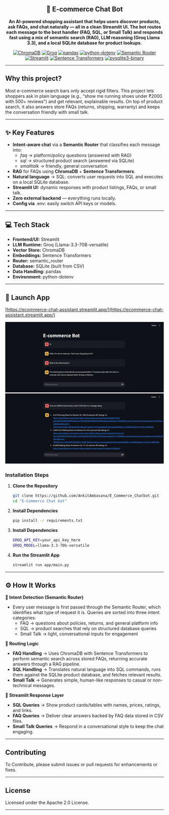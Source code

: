 <h2 align="center">🛒 E-commerce Chat Bot</h2>

<p align="center"><b>An AI-powered shopping assistant that helps users discover products, ask FAQs, and chat naturally — all in a clean Streamlit UI. The bot routes each message to the best handler (FAQ, SQL, or Small Talk) and responds fast using a mix of semantic search (RAG), LLM reasoning (Groq Llama 3.3), and a local SQLite database for product lookups.</b></p>

<p align="center">
  <a href="https://www.trychroma.com/"><img alt="ChromaDB" src="https://img.shields.io/badge/🟣%20ChromaDB-1.0.16-9333ea?logo=databricks&logoColor=white"></a>
  <a href="https://groq.com/"><img alt="Groq" src="https://img.shields.io/badge/⚡%20Groq-0.30.0-facc15?logo=lightning&logoColor=black"></a>
  <a href="https://pandas.pydata.org/"><img alt="pandas" src="https://img.shields.io/badge/🐼%20pandas-2.3.1-150458?logo=pandas&logoColor=white"></a>
  <a href="https://pypi.org/project/python-dotenv/"><img alt="python-dotenv" src="https://img.shields.io/badge/🌱%20python--dotenv-1.1.1-22c55e?logo=.env&logoColor=white"></a>
  <a href="https://github.com/aurelio-labs/semantic-router"><img alt="Semantic Router" src="https://img.shields.io/badge/🔀%20semantic__router-0.1.11-2563eb?logo=github&logoColor=white"></a>
  <a href="https://streamlit.io/"><img alt="Streamlit" src="https://img.shields.io/badge/📊%20Streamlit-1.45.1-ff4b4b?logo=streamlit&logoColor=white"></a>
  <a href="https://www.sbert.net/"><img alt="Sentence Transformers" src="https://img.shields.io/badge/📝%20Sentence--Transformers-5.0.0-8b5cf6?logo=transformers&logoColor=white"></a>
  <a href="https://pypi.org/project/pysqlite3-binary/"><img alt="pysqlite3-binary" src="https://img.shields.io/badge/🗄️%20pysqlite3--binary-0.5.4-0f766e?logo=sqlite&logoColor=white"></a>
</p>


---

## Why this project?
Most e-commerce search bars only accept rigid filters. This project lets shoppers ask in plain language (e.g., “show me running shoes under ₹2000 with 500+ reviews”) and get relevant, explainable results. On top of product search, it also answers store FAQs (returns, shipping, warranty) and keeps the conversation friendly with small talk.

---

## ✨ Key Features

* **Intent-aware chat** via a **Semantic Router** that classifies each message into:
  * _faq_ → platform/policy questions (answered with RAG)
  * _sql_ → structured product search (answered via SQLite)
  * _smalltalk_ → friendly, general conversation
* **RAG** for FAQs using **ChromaDB** + **Sentence Transformers**.
* **Natural language** → SQL: converts user requests into SQL and executes on a local SQLite database.
* **Streamlit UI:** dynamic responses with product listings, FAQs, or small talk.
* **Zero external backend** — everything runs locally.
* **Config via** .env: easily switch API keys or models.

---

## 💻 Tech Stack
* **Frontend/UI:** Streamlit
* **LLM Runtime:** Groq (Llama-3.3-70B-versatile)
* **Vector Store:** ChromaDB
* **Embeddings:** Sentence Transformers
* **Router:** semantic_router
* **Database:** SQLite (built from CSV)
* **Data Handling:** pandas
* **Environment:** python-dotenv

---


## 🚀 Launch App

[https://ecommerce-chat-assistant.streamlit.app/](https://ecommerce-chat-assistant.streamlit.app/)

<img src="app/resources/Project%20Screenshot%201.JPG" alt="App Screenshot" width="600">

<img src="app/resources/Project%20Screenshot%202.JPG" alt="App Screenshot" width="600">


### Installation Steps

1. **Clone the Repository**

   ```bash
   git clone https://github.com/AnkitAmbasana/E_Commerce_Chatbot.git
   cd "E-Commerce Chat bot"
   ```

2. **Install Dependencies**

   ```bash
   pip install -r requirements.txt
   ```

3. **Install Dependencies**

   ```bash
   GROQ_API_KEY=your_api_key_here
   GROQ_MODEL=llama-3.3-70b-versatile
   ```

4. **Run the Streamlit App**

   ```bash
   streamlit run app/main.py
   ```

---

## ⚙️ How It Works

**🔹 Intent Detection (Semantic Router)**
* Every user message is first passed through the Semantic Router, which identifies what type of request it is. Queries are sorted into three intent categories:
  * FAQ → questions about policies, returns, and general platform info
  * SQL → product searches that rely on structured database queries
  * Small Talk → light, conversational inputs for engagement

**🔹 Routing Logic**
* **FAQ Handling** → Uses ChromaDB with Sentence Transformers to perform semantic search across stored FAQs, returning accurate answers through a RAG pipeline.
* **SQL Handling** → Translates natural language into SQL commands, runs them against the SQLite product database, and fetches relevant results.
* **Small Talk** → Generates simple, human-like responses to casual or non-technical messages.

**🔹 Streamlit Response Layer**
* **SQL Queries** → Show product cards/tables with names, prices, ratings, and links.
* **FAQ Queries** → Deliver clear answers backed by FAQ data stored in CSV files.
* **Small Talk Queries** → Respond in a conversational style to keep the chat engaging.

---

## Contributing

To Contribute, please submit issues or pull requests for enhancements or fixes.

---

## License

Licensed under the Apache 2.0 License.

---
